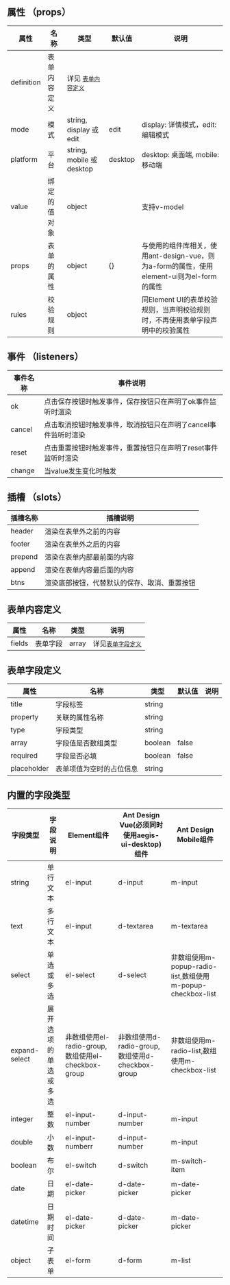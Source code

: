 ## 属性 （props）

属性 | 名称 | 类型 | 默认值 | 说明
---|---|---|---|--- 
definition|表单内容定义|详见 <code><a href="#form-def">表单内容定义</a></code>| 
mode | 模式 | string, display 或 edit | edit | display: 详情模式，edit: 编辑模式
platform|平台| string, mobile 或 desktop | desktop | desktop: 桌面端, mobile: 移动端
value | 绑定的值对象 | object | | 支持v-model
props | 表单的属性 | object | {} | 与使用的组件库相关，使用ant-design-vue，则为a-form的属性，使用element-ui则为el-form的属性
rules | 校验规则 | object |  | 同Element UI的表单校验规则，当声明校验规则时，不再使用表单字段声明中的校验属性

## 事件 （listeners）

事件名称 | 事件说明
---|---
ok | 点击保存按钮时触发事件，保存按钮只在声明了ok事件监听时渲染
cancel | 点击取消按钮时触发事件，取消按钮只在声明了cancel事件监听时渲染
reset | 点击重置按钮时触发事件，重置按钮只在声明了reset事件监听时渲染
change | 当value发生变化时触发

 

## 插槽 （slots）
 
插槽名称| 插槽说明
---|---
header | 渲染在表单外之前的内容
footer | 渲染在表单外之后的内容
prepend | 渲染在表单内部最前面的内容
append | 渲染在表单内容最后面的内容
btns | 渲染底部按钮，代替默认的保存、取消、重置按钮



<div id="form-def">

## 表单内容定义

属性|名称|类型|说明
---|---|---|---
fields|表单字段|array|详见<code><a href="#field-def">表单字段定义</a></code>

</div>

<div id="field-def">

## 表单字段定义

属性|名称|类型|默认值|说明
---|---|---|---|---
title|字段标签|string|
property|关联的属性名称|string
type|字段类型|string
array|字段值是否数组类型|boolean|false
required|字段是否必填|boolean|false
placeholder|表单项值为空时的占位信息|string

</div>

## 内置的字段类型

字段类型|字段说明|Element组件|Ant Design Vue(必须同时使用aegis-ui-desktop)组件|Ant Design Mobile组件
---|---|---|---|---
string|单行文本|el-input|d-input|m-input
text|多行文本|el-input|d-textarea|m-textarea
select|单选或多选|el-select|d-select|非数组使用m-popup-radio-list,数组使用m-popup-checkbox-list
expand-select|展开选项的单选或多选|非数组使用el-radio-group,数组使用el-checkbox-group|非数组使用d-radio-group,数组使用d-checkbox-group|非数组使用m-radio-list,数组使用m-checkbox-list
integer|整数|el-input-number|d-input-number|m-input
double|小数|el-input-numberr|d-input-number|m-input
boolean|布尔|el-switch|d-switch|m-switch-item
date|日期|el-date-picker|d-date-picker|m-date-picker
datetime|日期时间|el-date-picker|d-date-picker|m-date-picker
object|子表单|el-form|d-form|m-list


